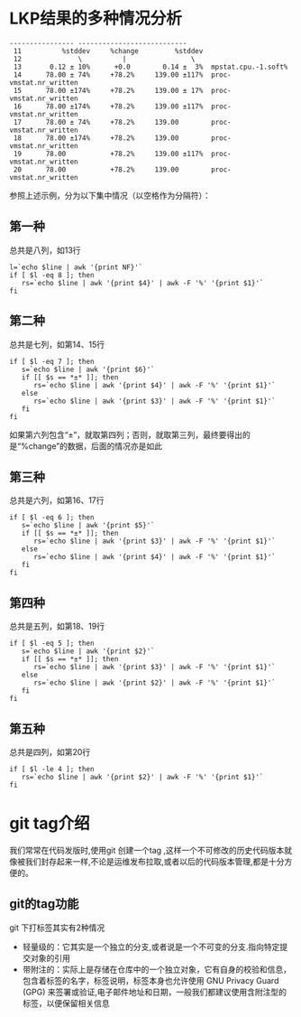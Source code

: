 #  LKP结果的多种情况分析
```
---------------- ---------------------------
 11          %stddev     %change         %stddev
 12              \          |                \
 13       0.12 ± 10%      +0.0        0.14 ±  3%  mpstat.cpu.-1.soft%
 14      78.00 ± 74%     +78.2%     139.00 ±117%  proc-vmstat.nr_written
 15      78.00 ±174%     +78.2%     139.00 ± 17%  proc-vmstat.nr_written
 16      78.00 ±174%     +78.2%     139.00 ±117%  proc-vmstat.nr_written
 17      78.00 ± 74%     +78.2%     139.00        proc-vmstat.nr_written
 18      78.00 ±174%     +78.2%     139.00        proc-vmstat.nr_written
 19      78.00           +78.2%     139.00 ±117%  proc-vmstat.nr_written
 20      78.00           +78.2%     139.00        proc-vmstat.nr_written
```
参照上述示例，分为以下集中情况（以空格作为分隔符）：
## 第一种
总共是八列，如13行
```
l=`echo $line | awk '{print NF}'`
if [ $l -eq 8 ]; then
   rs=`echo $line | awk '{print $4}' | awk -F '%' '{print $1}'`
fi
```
## 第二种
总共是七列，如第14、15行
```
if [ $l -eq 7 ]; then
   s=`echo $line | awk '{print $6}'`
   if [[ $s == *±* ]]; then 
      rs=`echo $line | awk '{print $4}' | awk -F '%' '{print $1}'`
   else
      rs=`echo $line | awk '{print $3}' | awk -F '%' '{print $1}'`
   fi
fi
```
如果第六列包含“±”，就取第四列；否则，就取第三列，最终要得出的是“%change”的数据，后面的情况亦是如此
## 第三种
总共是六列，如第16、17行
```
if [ $l -eq 6 ]; then
   s=`echo $line | awk '{print $5}'`
   if [[ $s == *±* ]]; then 
      rs=`echo $line | awk '{print $3}' | awk -F '%' '{print $1}'`
   else
      rs=`echo $line | awk '{print $4}' | awk -F '%' '{print $1}'`
   fi
fi
```
## 第四种
总共是五列，如第18、19行
```
if [ $l -eq 5 ]; then
   s=`echo $line | awk '{print $2}'`
   if [[ $s == *±* ]]; then 
      rs=`echo $line | awk '{print $3}' | awk -F '%' '{print $1}'`
   else
      rs=`echo $line | awk '{print $2}' | awk -F '%' '{print $1}'`
   fi
fi
```
## 第五种
总共是四列，如第20行
```
if [ $l -le 4 ]; then
   rs=`echo $line | awk '{print $2}' | awk -F '%' '{print $1}'`
fi

```
# git tag介绍
我们常常在代码发版时,使用git 创建一个tag ,这样一个不可修改的历史代码版本就像被我们封存起来一样,不论是运维发布拉取,或者以后的代码版本管理,都是十分方便的。

 

## git的tag功能
git 下打标签其实有2种情况

- 轻量级的：它其实是一个独立的分支,或者说是一个不可变的分支.指向特定提交对象的引用
- 带附注的：实际上是存储在仓库中的一个独立对象，它有自身的校验和信息，包含着标签的名字，标签说明，标签本身也允许使用 GNU Privacy Guard (GPG) 来签署或验证,电子邮件地址和日期，一般我们都建议使用含附注型的标签，以便保留相关信息
